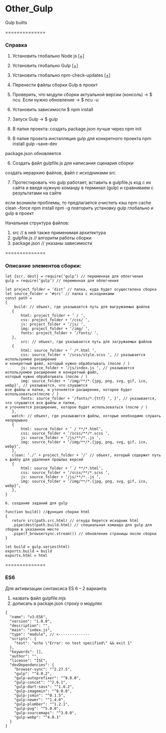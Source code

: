 # Other_Gulp
Gulp builts

==============

### Справка

1. Установить глобально Node js [[+]](https://nodejs.org/ru/)
2. Установить глобально Gulp [[+]](https://gulpjs.com/docs/en/getting-started/quick-start/)
3. Установить глобально npm-check-updates [[+]](https://www.npmjs.com/package/npm-check-updates)
4. Перенести файлы сборки Gulp в проект
5. Проверить, что модули сборки актуальной версии (консоль) -> $ ncu. Если нужно обновление -> $ ncu -u
6. Установить зависимости $ npm install
7. Запуск Gulp -> $ gulp

9. В папке проекта:
создать package.json
лучше через npm init

5. В папке проекта инсталляция gulp для конкретного проекта
npm install gulp –save-dev

package.json обновляется

6. Создать файл gulpfile.js для написания сценария сборки

создать иерархию файлов,
файл с исходниками src 

7. Протестировать что gulp работает, вставить в gulpfile.js код с их сайта и введя нужную команду в терминал (gulp) и сравниваем
с результатами на сайте

если возникли проблемы, то предлагается очистить кэш 
npm cache clean –force
npm install npm -g
повторить установку gulp глобально и gulp в проект 

Начальная структура файлов:
1. src // в ней также применимая архитектура
2. gulpfile.js // алгоритм работы сборки
3. package.json // указаны зависимости

==============

### Описание элементов сборки:

```
let {scr, dest} = require(‘gulp’) // переменная для облегчения
gulp = require(‘gulp’) // переменная для облегчения

let project_folder = ‘dist’ // папка, куда будет осуществлена сборка 
let source_folder = ‘#src’ // папка с исходниками
const path = 
{
    build: // объект, где указывается путь для выгружаемых файлов
   {
       html: project_folder + ’ / ‘,
       css: project_folder + ’/css/ ‘,
       js: project_folder + ’/js/ ‘,
       img: project_folder + ’/img/ ‘,
       fonts: project_folder + ’/fonts/ ‘,	   
   },
       src: // объект, где указывается путь для загружаемых файлов
   {
       html: source_folder + ’ /*.html ‘,
       css: source_folder + ’/scss/style.scss ‘, // указывается используемое расширение
и конкретный файл, который нужно обрабатывать (после / )
       js: source_folder + ’/js/index.js ‘, // указывается используемое расширение и конкретный файл,
который нужно обрабатывать (после / )
       img: source_folder + ’/img/**/*.{jpg, png, svg, gif, ico, webp}‘, // указывается, что слушаются
все файлы и папки, и уточняется расширение, которое будет использоваться(после / )
       fonts: source_folder + ’/fonts/*.{ttf} ‘, }‘, // указывается, что слушаются все файлы и папки,
и уточняется расширение, которое будет использоваться (после / )	   
   },
   watch: // объект, где указываются файлы, которые необходимо слушать непрерывно
   {
       html: source_folder + ’ / **/*.html‘,
       css: source_folder + ’/scss/**/*.scss ‘, 
       js: source_folder + ’/js/**/*..js ‘,
       img: source_folder + ’/img/**/*.{jpg, png, svg, gif, ico, webp}‘,
   },
   clean: ‘./’ + project_folder + ‘/’ // объект, который содержит путь к файлу для удаления прошлых версий
   {
       html: source_folder + ’ / **/*.html‘,
       css: source_folder + ’/scss/**/*.scss ‘, 
       js: source_folder + ’/js/**/*..js ‘,
       img: source_folder + ’/img/**/*.{jpg, png, svg, gif, ico, webp}‘,
   },
}

6. создание заданий для gulp

function build() //функция сборки html 
{
   return src(path.src.html) // откуда берется исходник html
   .pipe(dest(path.build.html) // специальная команда для gulp для сборки в указанное место
   .pipe(f_browsersync.stream()) // обновление страницы после сборки
}

let build = gulp.series(html)
exports.build = build
exports.html = html
```

==============

### ES6
Для активизации синтаксиса ES 6 – 2 варианта:
1) назвать файл gulpfile.mjs
2) дописать в packaje.json строку о модулях
```
{
  "name": "v3-ES6",
  "version": "1.0.0",
  "description": "",
  "main": "index.js",
  "type": "module", // <--------------
  "scripts": {
    "test": "echo \"Error: no test specified\" && exit 1"
  },
  "keywords": [],
  "author": "",
  "license": "ISC",
  "devDependencies": {
    "browser-sync": "^2.27.5",
    "gulp": "^4.0.2",
    "gulp-autoprefixer": "^8.0.0",
    "gulp-concat": "^2.6.1",
    "gulp-dart-sass": "^1.0.2",
    "gulp-imagemin": "^8.0.0",
    "gulp-jsmin": "^0.1.5",
    "gulp-newer": "^1.4.0",
    "gulp-plumber": "^1.2.1",
    "gulp-pug": "^5.0.0",
    "gulp-sourcemaps": "^3.0.0",
    "gulp-webp": "^4.0.1"
  }
}
```

